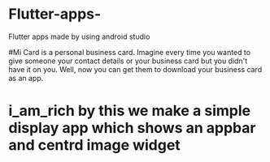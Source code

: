 # Flutter-apps-
 Flutter apps made by using android studio 

#Mi Card is a personal business card. Imagine every time you wanted to give someone your contact details or your business card but you didn't have it on you. Well, now you can get them to download your business card as an app.
# i_am_rich by this we make a simple display app which shows an appbar and centrd image widget
